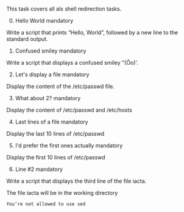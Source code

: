 This task covers all alx shell redirection tasks.

0. Hello World
mandatory

Write a script that prints “Hello, World”, followed by a new line to the standard output.


1. Confused smiley
mandatory

Write a script that displays a confused smiley "(Ôo)'.


2. Let's display a file
mandatory

Display the content of the /etc/passwd file.

3. What about 2?
mandatory

Display the content of /etc/passwd and /etc/hosts


4. Last lines of a file
mandatory

Display the last 10 lines of /etc/passwd


5. I'd prefer the first ones actually
mandatory

Display the first 10 lines of /etc/passwd


6. Line #2
mandatory

Write a script that displays the third line of the file iacta.

The file iacta will be in the working directory

    You’re not allowed to use sed

